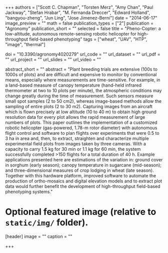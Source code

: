 +++
authors = ["Scott C. Chapman", "Torsten Merz", "Amy Chan", "Paul Jackway", "Stefan Hrabar", "M. Fernanda Dreccer", "Edward Holland", "bangyou-zheng", "Jun Ling", "Jose Jimenez-Berni"]
date = "2014-06-17"
image_preview = ""
math = false
publication_types = ["2"]
publication = "Agronomy"
publication_short = ""
selected = false
title = "Pheno-Copter: a low-altitude, autonomous remote-sensing robotic helicopter for high-throughput field-based phenotyping"
tags = ["wheat", "UAV", "HTP", "image", "thermal"]

doi = "10.3390/agronomy4020279"
url_code = ""
url_dataset = ""
url_pdf = ""
url_project = ""
url_slides = ""
url_video = ""

abstract_short = ""
abstract = "Plant breeding trials are extensive (100s to 1000s of plots) and are difficult and expensive to monitor by conventional means, especially where measurements are time-sensitive. For example, in a land-based measure of canopy temperature (hand-held infrared thermometer at two to 10 plots per minute), the atmospheric conditions may change greatly during the time of measurement. Such sensors measure small spot samples (2 to 50 cm2), whereas image-based methods allow the sampling of entire plots (2 to 30 m2). Capturing images from an aircraft which is flown precisely at low altitude (10 to 40 m) to obtain high ground resolution data for every plot allows the rapid measurement of large numbers of plots. This paper outlines the implementation of a customized robotic helicopter (gas-powered, 1.78-m rotor diameter) with autonomous flight control and software to plan flights over experiments that were 0.5 to 3 ha in area and, then, to extract, straighten and characterize multiple experimental field plots from images taken by three cameras. With a capacity to carry 1.5 kg for 30 min or 1.1 kg for 60 min, the system successfully completed >150 flights for a total duration of 40 h. Example applications presented here are estimations of the variation in: ground cover in sorghum (early season); canopy temperature in sugarcane (mid-season); and three-dimensional measures of crop lodging in wheat (late season). Together with this hardware platform, improved software to automate the production of ortho-mosaics and digital elevation models and to extract plot data would further benefit the development of high-throughput field-based phenotyping systems."


# Optional featured image (relative to `static/img/` folder).
[header]
image = ""
caption = ""

+++
